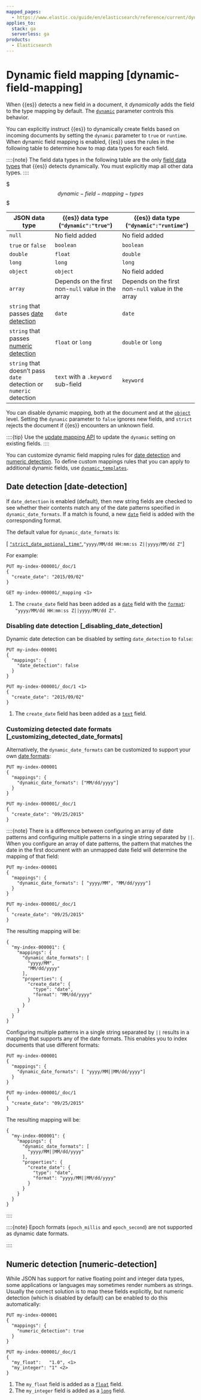 ```yaml
---
mapped_pages:
  - https://www.elastic.co/guide/en/elasticsearch/reference/current/dynamic-field-mapping.html
applies_to:
  stack: ga
  serverless: ga
products:
  - Elasticsearch
---
```


# Dynamic field mapping [dynamic-field-mapping]

When {{es}} detects a new field in a document, it *dynamically* adds the field to the type mapping by default. The [`dynamic`](elasticsearch://reference/elasticsearch/mapping-reference/dynamic.md) parameter controls this behavior.

You can explicitly instruct {{es}} to dynamically create fields based on incoming documents by setting the `dynamic` parameter to `true` or `runtime`. When dynamic field mapping is enabled, {{es}} uses the rules in the following table to determine how to map data types for each field.

::::{note}
The field data types in the following table are the only [field data types](elasticsearch://reference/elasticsearch/mapping-reference/field-data-types.md) that {{es}} detects dynamically. You must explicitly map all other data types.
::::


$$$dynamic-field-mapping-types$$$

| JSON data type | {{es}} data type<br>(`"dynamic":"true"`) | {{es}} data type<br>(`"dynamic":"runtime"`) |
| --- | --- | --- |
| `null` | No field added | No field added |
| `true` or `false` | `boolean` | `boolean` |
| `double` | `float` | `double` |
| `long` | `long` | `long` |
| `object` | `object` | No field added |
| `array` | Depends on the first non-`null` value in the array | Depends on the first non-`null` value in the array |
| `string` that passes [date detection](#date-detection) | `date` | `date` |
| `string` that passes [numeric detection](#numeric-detection) | `float` or `long` | `double` or `long` |
| `string` that doesn’t pass `date` detection or `numeric` detection | `text` with a `.keyword` sub-field | `keyword` |

You can disable dynamic mapping, both at the document and at the [`object`](elasticsearch://reference/elasticsearch/mapping-reference/object.md) level. Setting the `dynamic` parameter to `false` ignores new fields, and `strict` rejects the document if {{es}} encounters an unknown field.

::::{tip}
Use the [update mapping API](https://www.elastic.co/docs/api/doc/elasticsearch/operation/operation-indices-put-mapping) to update the `dynamic` setting on existing fields.
::::


You can customize dynamic field mapping rules for [date detection](#date-detection) and [numeric detection](#numeric-detection). To define custom mappings rules that you can apply to additional dynamic fields, use [`dynamic_templates`](dynamic-templates.md).

## Date detection [date-detection]

If `date_detection` is enabled (default), then new string fields are checked to see whether their contents match any of the date patterns specified in `dynamic_date_formats`. If a match is found, a new [`date`](elasticsearch://reference/elasticsearch/mapping-reference/date.md) field is added with the corresponding format.

The default value for `dynamic_date_formats` is:

[ [`"strict_date_optional_time"`](elasticsearch://reference/elasticsearch/mapping-reference/mapping-date-format.md#strict-date-time),`"yyyy/MM/dd HH:mm:ss Z||yyyy/MM/dd Z"`]

For example:

```console
PUT my-index-000001/_doc/1
{
  "create_date": "2015/09/02"
}

GET my-index-000001/_mapping <1>
```

1. The `create_date` field has been added as a [`date`](elasticsearch://reference/elasticsearch/mapping-reference/date.md) field with the [`format`](elasticsearch://reference/elasticsearch/mapping-reference/mapping-date-format.md):<br> `"yyyy/MM/dd HH:mm:ss Z||yyyy/MM/dd Z"`.


### Disabling date detection [_disabling_date_detection]

Dynamic date detection can be disabled by setting `date_detection` to `false`:

```console
PUT my-index-000001
{
  "mappings": {
    "date_detection": false
  }
}

PUT my-index-000001/_doc/1 <1>
{
  "create_date": "2015/09/02"
}
```

1. The `create_date` field has been added as a [`text`](elasticsearch://reference/elasticsearch/mapping-reference/text.md) field.



### Customizing detected date formats [_customizing_detected_date_formats]

Alternatively, the `dynamic_date_formats` can be customized to support your own [date formats](elasticsearch://reference/elasticsearch/mapping-reference/mapping-date-format.md):

```console
PUT my-index-000001
{
  "mappings": {
    "dynamic_date_formats": ["MM/dd/yyyy"]
  }
}

PUT my-index-000001/_doc/1
{
  "create_date": "09/25/2015"
}
```

::::{note}
There is a difference between configuring an array of date patterns and configuring multiple patterns in a single string separated by `||`. When you configure an array of date patterns, the pattern that matches the date in the first document with an unmapped date field will determine the mapping of that field:

```console
PUT my-index-000001
{
  "mappings": {
    "dynamic_date_formats": [ "yyyy/MM", "MM/dd/yyyy"]
  }
}

PUT my-index-000001/_doc/1
{
  "create_date": "09/25/2015"
}
```

The resulting mapping will be:

```console-result
{
  "my-index-000001": {
    "mappings": {
      "dynamic_date_formats": [
        "yyyy/MM",
        "MM/dd/yyyy"
      ],
      "properties": {
        "create_date": {
          "type": "date",
          "format": "MM/dd/yyyy"
        }
      }
    }
  }
}
```

Configuring multiple patterns in a single string separated by `||` results in a mapping that supports any of the date formats. This enables you to index documents that use different formats:

```console
PUT my-index-000001
{
  "mappings": {
    "dynamic_date_formats": [ "yyyy/MM||MM/dd/yyyy"]
  }
}

PUT my-index-000001/_doc/1
{
  "create_date": "09/25/2015"
}
```

The resulting mapping will be:

```console-result
{
  "my-index-000001": {
    "mappings": {
      "dynamic_date_formats": [
        "yyyy/MM||MM/dd/yyyy"
      ],
      "properties": {
        "create_date": {
          "type": "date",
          "format": "yyyy/MM||MM/dd/yyyy"
        }
      }
    }
  }
}
```

::::


::::{note}
Epoch formats (`epoch_millis` and `epoch_second`) are not supported as dynamic date formats.

::::




## Numeric detection [numeric-detection]

While JSON has support for native floating point and integer data types, some applications or languages may sometimes render numbers as strings. Usually the correct solution is to map these fields explicitly, but numeric detection (which is disabled by default) can be enabled to do this automatically:

```console
PUT my-index-000001
{
  "mappings": {
    "numeric_detection": true
  }
}

PUT my-index-000001/_doc/1
{
  "my_float":   "1.0", <1>
  "my_integer": "1" <2>
}
```

1. The `my_float` field is added as a [`float`](elasticsearch://reference/elasticsearch/mapping-reference/number.md) field.
2. The `my_integer` field is added as a [`long`](elasticsearch://reference/elasticsearch/mapping-reference/number.md) field.



